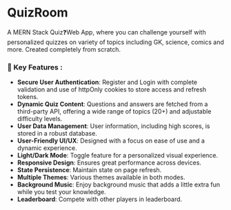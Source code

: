 # QuizRoom
A MERN Stack Quiz❓Web App, where you can challenge yourself with personalized quizzes on variety of topics including GK, science, comics and more. Created completely from scratch.

### 🔑 Key Features :
- **Secure User Authentication**: Register and Login with complete validation and use of httpOnly cookies to store access and refresh tokens.
- **Dynamic Quiz Content**: Questions and answers are fetched from a third-party API, offering a wide range of topics (20+) and adjustable difficulty levels.
- **User Data Management**: User information, including high scores, is stored in a robust database.
- **User-Friendly UI/UX**: Designed with a focus on ease of use and a dynamic experience.
- **Light/Dark Mode**: Toggle feature for a personalized visual experience.
- **Responsive Design**: Ensures great performance across devices.
- **State Persistence**: Maintain state on page refresh.
- **Multiple Themes**: Various themes available in both modes.
- **Background Music**: Enjoy background music that adds a little extra fun while you test your knowledge.
- **Leaderboard**: Compete with other players in leaderboard.
